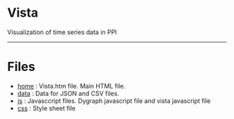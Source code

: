 # Vista

Visualization of time series data in PPI

---

# Files
- [home](/) : Vista.htm file. Main HTML file.
- [data](data/) : Data for JSON and CSV files.
- [js](js/) : Javasccript files. Dygraph javascript file and vista javascript file 
- [css](css/) : Style sheet file


